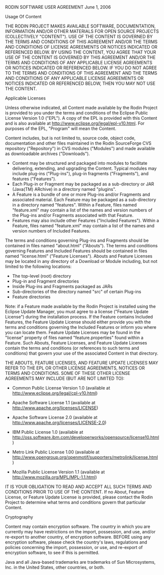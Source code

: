 RODIN SOFTWARE USER AGREEMENT
June 1, 2006

Usage Of Content

THE RODIN PROJECT MAKES AVAILABLE SOFTWARE, DOCUMENTATION, INFORMATION
AND/OR OTHER MATERIALS FOR OPEN SOURCE PROJECTS (COLLECTIVELY
"CONTENT").  USE OF THE CONTENT IS GOVERNED BY THE TERMS AND
CONDITIONS OF THIS AGREEMENT AND/OR THE TERMS AND CONDITIONS OF
LICENSE AGREEMENTS OR NOTICES INDICATED OR REFERENCED BELOW.  BY USING
THE CONTENT, YOU AGREE THAT YOUR USE OF THE CONTENT IS GOVERNED BY
THIS AGREEMENT AND/OR THE TERMS AND CONDITIONS OF ANY APPLICABLE
LICENSE AGREEMENTS OR NOTICES INDICATED OR REFERENCED BELOW.  IF YOU
DO NOT AGREE TO THE TERMS AND CONDITIONS OF THIS AGREEMENT AND THE
TERMS AND CONDITIONS OF ANY APPLICABLE LICENSE AGREEMENTS OR NOTICES
INDICATED OR REFERENCED BELOW, THEN YOU MAY NOT USE THE CONTENT.

Applicable Licenses

Unless otherwise indicated, all Content made available by the Rodin
Project is provided to you under the terms and conditions of the
Eclipse Public License Version 1.0 ("EPL").  A copy of the EPL is
provided with this Content and is also available at
http://www.eclipse.org/legal/epl-v10.html.  For purposes of the EPL,
"Program" will mean the Content.

Content includes, but is not limited to, source code, object code,
documentation and other files maintained in the Rodin SourceForge CVS
repository ("Repository") in CVS modules ("Modules") and made
available as downloadable archives ("Downloads").

- Content may be structured and packaged into modules to facilitate
delivering, extending, and upgrading the Content.  Typical modules
may include plug-ins ("Plug-ins"), plug-in fragments
("Fragments"), and features ("Features").
- Each Plug-in or Fragment may be packaged as a sub-directory or JAR
(Java(TM) ARchive) in a directory named "plugins".
- A Feature is a bundle of one or more Plug-ins and/or Fragments and
associated material.  Each Feature may be packaged as a
sub-directory in a directory named "features".  Within a Feature,
files named "feature.xml" may contain a list of the names and
version numbers of the Plug-ins and/or Fragments associated with
that Feature.
- Features may also include other Features ("Included
Features"). Within a Feature, files named "feature.xml" may
contain a list of the names and version numbers of Included
Features.

The terms and conditions governing Plug-ins and Fragments should be
contained in files named "about.html" ("Abouts"). The terms and
conditions governing Features and Included Features should be
contained in files named "license.html" ("Feature Licenses").  Abouts
and Feature Licenses may be located in any directory of a Download or
Module including, but not limited to the following locations:

- The top-level (root) directory
- Plug-in and Fragment directories
- Inside Plug-ins and Fragments packaged as JARs
- Sub-directories of the directory named "src" of certain Plug-ins
- Feature directories

Note: if a Feature made available by the Rodin Project is installed
using the Eclipse Update Manager, you must agree to a license
("Feature Update License") during the installation process.  If the
Feature contains Included Features, the Feature Update License should
either provide you with the terms and conditions governing the
Included Features or inform you where you can locate them.  Feature
Update Licenses may be found in the "license" property of files named
"feature.properties" found within a Feature.  Such Abouts, Feature
Licenses, and Feature Update Licenses contain the terms and conditions
(or references to such terms and conditions) that govern your use of
the associated Content in that directory.

THE ABOUTS, FEATURE LICENSES, AND FEATURE UPDATE LICENSES MAY REFER TO
THE EPL OR OTHER LICENSE AGREEMENTS, NOTICES OR TERMS AND CONDITIONS.
SOME OF THESE OTHER LICENSE AGREEMENTS MAY INCLUDE (BUT ARE NOT
LIMITED TO):

- Common Public License Version 1.0 (available at http://www.eclipse.org/legal/cpl-v10.html)

- Apache Software License 1.1 (available at http://www.apache.org/licenses/LICENSE)

- Apache Software License 2.0 (available at http://www.apache.org/licenses/LICENSE-2.0)

- IBM Public License 1.0 (available at http://oss.software.ibm.com/developerworks/opensource/license10.html)

- Metro Link Public License 1.00 (available at http://www.opengroup.org/openmotif/supporters/metrolink/license.html)

- Mozilla Public License Version 1.1 (available at http://www.mozilla.org/MPL/MPL-1.1.html)

IT IS YOUR OBLIGATION TO READ AND ACCEPT ALL SUCH TERMS AND CONDITIONS
PRIOR TO USE OF THE CONTENT.  If no About, Feature License, or Feature
Update License is provided, please contact the Rodin Project to
determine what terms and conditions govern that particular
Content.

Cryptography

Content may contain encryption software. The country in which you are
currently may have restrictions on the import, possession, and use,
and/or re-export to another country, of encryption software. BEFORE
using any encryption software, please check the country's laws,
regulations and policies concerning the import, possession, or use,
and re-export of encryption software, to see if this is permitted.

Java and all Java-based trademarks are trademarks of Sun Microsystems,
Inc. in the United States, other countries, or both.
